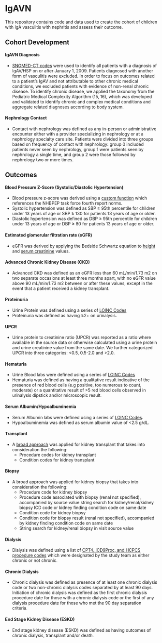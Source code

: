 # IgAVN
This repository contains code and data used to create the cohort of children with IgA vasculitis with nephritis and assess their outcome.

## Cohort Development

#### IgAVN Diagnosis
- [SNOMED-CT codes](codesets/hsp_codeset.csv) were used to identify all patients with a diagnosis of IgAV/HSP on or after January 1, 2009. Patients diagnosed with another form of vasculitis were excluded. In order to focus on outcomes related to a patient’s IgAV and not attributable to other chronic medical conditions, we excluded patients with evidence of non-renal chronic disease. To identify chronic disease, we applied the taxonomy from the Pediatric Medical Complexity Algorithm (15, 16), which was developed and validated to identify chronic and complex medical conditions and aggregate related diagnoses according to body system. 

#### Nephrology Contact
- Contact with nephrology was defined as any in-person or administrative encounter either with a provider specializing in nephrology or at a nephrology specialty care site. Patients were divided into three groups based on frequency of contact with nephrology: group 0 included patients never seen by nephrology, group 1 were patients seen by nephrology a single time, and group 2 were those followed by nephrology two or more times.

## Outcomes

#### Blood Pressure Z-Score (Systolic/Diastolic Hypertension)
- Blood pressure z-score was derived using a [custom function](codes/cohort_bp_fun.r) which references the NHBPEP task force fourth report norms.
- Systolic hypertension was defined as SBP ≥ 95th percentile for children under 13 years of age or SBP ≥ 130 for patients 13 years of age or older. 
- Diastolic hypertension was defined as DBP ≥ 95th percentile for children under 13 years of age or DBP ≥ 80 for patients 13 years of age or older.

#### Estimated glomerular filtration rate (eGFR)
- eGFR was derived by applying the Bedside Schwartz equation to [height](codesets/height_codeset.csv) and [serum creatinine](codesets/serum_creatinine_codeset.csv) values.

#### Advanced Chronic Kidney Disease (CKD)
- Advanced CKD was defined as an eGFR less than 60 mL/min/1.73 m2 on two separate occasions at least three months apart, with no eGFR value above 90 mL/min/1.73 m2 between or after these values, except in the event that a patient received a kidney transplant.

#### Proteinuria
- Urine Protein was defined using a series of [LOINC Codes](codesets/urine_protein_codeset.csv)
- Proteinuria was defined as having ≥2+ on urinalysis.
#### UPCR
- Urine protein to creatinine ratio (UPCR) was reported as a ratio where available in the source data or otherwise calculated using a urine protein and urine creatinine value from the same date. We further categorized UPCR into three categories: <0.5, 0.5-2.0 and >2.0.
#### Hematuria
-  Urine Blood labs were defined using a series of [LOINC Codes](codesets/urine_blood_codeset.csv)
-  Hematuria was defined as having a qualitative result indicative of the presence of red blood cells (e.g positive, too numerous to count, moderate) or a quantitative result of >5 red blood cells observed in urinalysis dipstick and/or microscopic result. 
#### Serum Albumin/Hypoalbuminemia
- Serum Albumin labs were defined using a series of [LOINC Codes](codesets/serum_albumin_codeset.csv).
- Hypoalbuminemia was defined as serum albumin value of <2.5 g/dL.
#### Transplant
- A [broad approach](codesets/kidney_transplant_broad_codeset.csv) was applied for kidney transplant that takes into consideration the following:
  - Procedure codes for kidney transplant
  - Condition codes for kidney transplant
#### Biopsy
- A broad approach was applied for kidney biopsy that takes into consideration the following: 
    - Procedure code for kidney biopsy
   - Procedure code associated with biopsy (renal not specified), accompanied by source value string search for kidney/renal/kidney biopsy ICD code or kidney finding condition code on same date
   - Condition code for kidney biopsy
   - Condition code for biopsy result (renal not specified), accompanied by kidney finding condition code on same date
   - String search for kidney/renal biopsy in visit source value
#### Dialysis
- Dialysis was defined using a list of [CPT4, ICD9Proc, and HCPCS procedure codes](codesets/dialysis_broad.csv) which were designated by the study team as either chronic or not chronic. 
#### Chronic Dialysis
- Chronic dialysis was defined as presence of at least one chronic dialysis code or two non-chronic dialysis codes separated by at least 90 days. Initiation of chronic dialysis was defined as the first chronic dialysis procedure date for those with a chronic dialysis code or the first of any dialysis procedure date for those who met the 90 day separation criteria. 
#### End Stage Kidney Disease (ESKD)
- End stage kidney disease (ESKD) was defined as having outcomes of chronic dialysis, transplant and/or death. 

